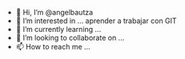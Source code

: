 - 👋 Hi, I’m @angelbautza
- 👀 I’m interested in ... aprender a  trabajar con GIT
- 🌱 I’m currently learning ...
- 💞️ I’m looking to collaborate on ...
- 📫 How to reach me ...

<!---
angelbautza/angelbautza is a ✨ special ✨ repository because its `README.md` (this file) appears on your GitHub profile.
You can click the Preview link to take a look at your changes.
--->
